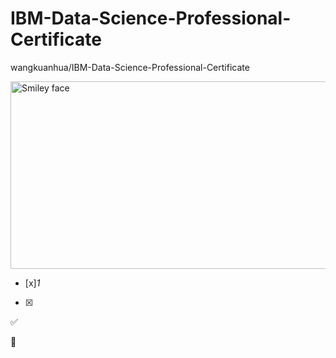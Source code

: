 # IBM-Data-Science-Professional-Certificate
wangkuanhua/IBM-Data-Science-Professional-Certificate



<img src="https://github.com/wangkuanhua/IBM-Data-Science-Professional-Certificate/assets/56338617/5dc45a9b-c9d6-478a-9cae-787ff0236f26" alt="Smiley face" height="300" width="600">




- [x]_1_
- [x]

  :white_check_mark:


📝
